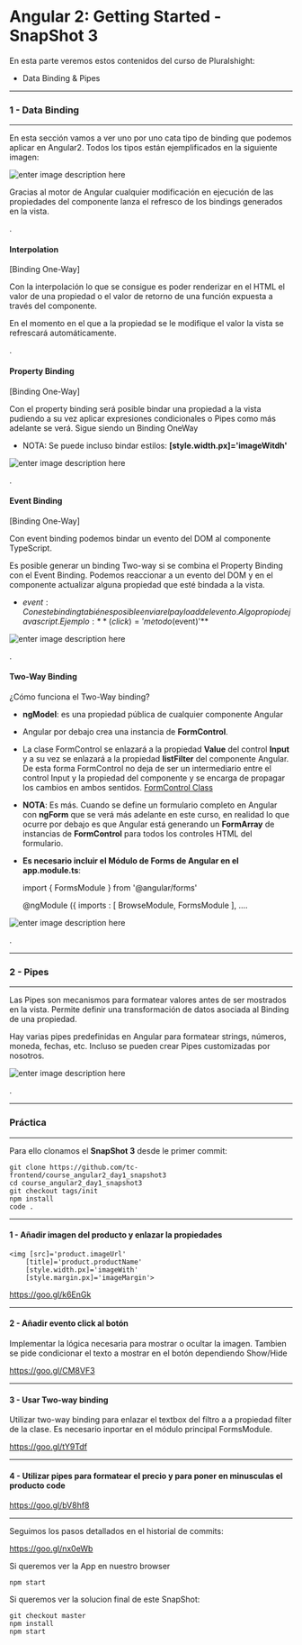 

Angular 2: Getting Started - SnapShot 3
===================
En esta parte veremos estos contenidos del curso de Pluralshight:

 - Data Binding & Pipes


----------


### 1 - Data Binding


----------


En esta sección vamos a ver uno por uno cata tipo de binding que podemos aplicar en Angular2. Todos los tipos están ejemplificados en la siguiente imagen:


![enter image description here](https://i.imgur.com/aAYMGm0.png)


Gracias al motor de Angular cualquier modificación en ejecución de las propiedades del componente lanza el refresco de los bindings generados en la vista. 


.

 
#### Interpolation 


[Binding One-Way]


Con la interpolación lo que se consigue es poder renderizar en el HTML el valor de una propiedad o el valor de retorno de una función expuesta a través del componente.

En el momento en el que a la propiedad se le modifique el valor la vista se refrescará automáticamente.


.


#### Property Binding 


[Binding One-Way]


Con el property binding será posible bindar una propiedad a la vista pudiendo a su vez aplicar expresiones condicionales o Pipes como más adelante se verá. Sigue siendo un Binding OneWay


 - NOTA: Se puede incluso bindar estilos: **[style.width.px]='imageWitdh'**


![enter image description here](https://i.imgur.com/tes1f2h.jpg)


.


#### Event Binding


[Binding One-Way]


Con event binding podemos bindar un evento del DOM al componente TypeScript. 


Es posible generar un binding Two-way si se combina el Property Binding con el Event Binding. Podemos reaccionar a un evento del DOM y en el componente actualizar alguna propiedad que esté bindada a la vista.


 - $event: Con este binding tabién es posible enviar el payload del evento. Algo propio de javascript. Ejemplo: **(click)='metodo($event)'**


![enter image description here](https://i.imgur.com/YWzI30S.jpg)


.


#### Two-Way Binding


¿Cómo funciona el Two-Way binding? 


 - **ngModel**: es una propiedad pública de cualquier componente Angular


 - Angular por debajo crea una instancia de **FormControl**. 


 - La clase FormControl se enlazará a la propiedad **Value** del control **Input** y a su vez se enlazará a la propiedad **listFilter** del componente Angular. De esta forma FormControl no deja de ser un intermediario entre el control Input y la propiedad del componente y se encarga de propagar los cambios en ambos sentidos. [FormControl Class](https://angular.io/docs/ts/latest/api/forms/index/FormControl-class.html) 
 

- **NOTA**: Es más. Cuando se define un formulario completo en Angular con **ngForm** que se verá más adelante en este curso, en realidad lo que ocurre por debajo es que Angular está generando un **FormArray** de instancias de **FormControl** para todos los controles HTML del formulario.


- **Es necesario incluir el Módulo de Forms de Angular en el app.module.ts**: 


    import { FormsModule } from '@angular/forms'
    
    @ngModule ({
         imports : [
            BrowseModule,
            FormsModule
         ],
    ....



![enter image description here](https://i.imgur.com/4gvl9Rp.jpg)


.


----------


### 2 - Pipes


----------


Las Pipes son mecanismos para formatear valores antes de ser mostrados en la vista. Permite definir una transformación de datos asociada al Binding de una propiedad.

Hay varias pipes predefinidas en Angular para formatear strings, números, moneda, fechas, etc. Incluso se pueden crear Pipes customizadas por nosotros.



![enter image description here](https://i.imgur.com/LSYnF6E.jpg)


.


----------


### Práctica


----------


Para ello clonamos el **SnapShot 3** desde le primer commit:

    git clone https://github.com/tc-frontend/course_angular2_day1_snapshot3
    cd course_angular2_day1_snapshot3
    git checkout tags/init
    npm install
    code .
 
----------
#### 1 - Añadir imagen del producto y enlazar la propiedades

    <img [src]='product.imageUrl'
        [title]='product.productName'
        [style.width.px]='imageWith'
        [style.margin.px]='imageMargin'>

https://goo.gl/k6EnGk


----------
#### 2 - Añadir evento click al botón

Implementar la lógica necesaria para mostrar o ocultar la imagen. Tambien se pide condicionar el texto a mostrar en el botón dependiendo Show/Hide

https://goo.gl/CM8VF3


----------
#### 3 - Usar Two-way binding

Utilizar two-way binding para enlazar el textbox del filtro a a propiedad filter de la clase.
Es necesario inportar en el módulo principal FormsModule.

https://goo.gl/tY9Tdf



----------
#### 4 - Utilizar pipes para formatear el precio y para poner en minusculas el producto code


https://goo.gl/bV8hf8

----------

Seguimos los pasos detallados en el historial de commits:

https://goo.gl/nx0eWb  
  
Si queremos ver la App en nuestro browser

    npm start

Si queremos ver la solucion final de este SnapShot:

    git checkout master
    npm install
    npm start


